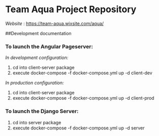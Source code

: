 # Team Aqua Project Repository

  *Website* : https://team-aqua.wixsite.com/aqua/

##Development documentation

### To launch the Angular Pageserver:
*In development configuration:*
1. cd into client-server package
2. execute docker-compose -f docker-compose.yml up -d client-dev

*In production configuration:*
1. cd into client-server package
2. execute docker-compose -f docker-compose.yml up -d client-prod


### To launch the Django Server:
1. cd into server package
2. execute docker-compose -f docker-compose.yml up -d server
